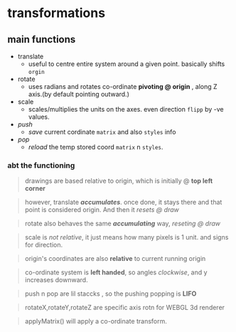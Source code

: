 # transformations
## main functions
+ translate
    + useful to centre entire system around a given point. basically shifts `orgin`
+ rotate
    + uses radians and rotates co-ordinate **pivoting @ origin** , along Z axis.(by default pointing outward.)
+ scale
    + scales/multiplies the units on the axes. even direction  `flipp` by -ve values.
+ _push_
    + *save* current cordinate `matrix` and also   `styles` info
+ _pop_
    + *reload* the temp stored coord `matrix` n `styles`.

### abt the functioning
> drawings are based relative to origin, which is initially @ **top left corner**

> however, translate ***accumulates***. once done, it stays there and that point is considered origin. And then it  _resets @ draw_

> rotate also behaves the same ***accumulating*** way,  _reseting @ draw_

> scale is *not relative*, it just means how many pixels is 1 unit. and signs for direction.

> origin's coordinates are also **relative** to current running origin

> co-ordinate system is **left handed**, so angles _clockwise_, and y increases downward.

> push n pop are lil staccks , so the pushing popping is **LIFO**

> rotateX,rotateY,rotateZ are specific axis rotn for WEBGL 3d renderer

> applyMatrix() will apply a co-ordinate transform.